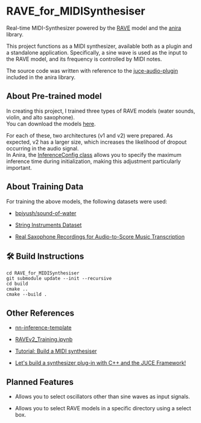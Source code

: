 # RAVE_for_MIDISynthesiser
Real-time MIDI-Synthesizer powered by the [RAVE](https://github.com/acids-ircam/RAVE) model and the [anira](https://github.com/anira-project/anira/tree/main) library. 

This project functions as a MIDI synthesizer, available both as a plugin and a standalone application. Specifically, a sine wave is used as the input to the RAVE model, and its frequency is controlled by MIDI notes.

The source code was written with reference to the [juce-audio-plugin](https://github.com/anira-project/anira/tree/main/examples/juce-audio-plugin) included in the anira library.

## About Pre-trained model
In creating this project, I trained three types of RAVE models (water sounds, violin, and alto saxophone).   
You can download the models [here](https://www.dropbox.com/scl/fo/454ud8t5eulpj42d0ztmg/AB4ozeBlznhIaZ2UwxocFqg?rlkey=15en2vvl7gwtlahsg7lgmdnq5&st=350s3y2t&dl=0).  

For each of these, two architectures (v1 and v2) were prepared. As expected, v2 has a larger size, which increases the likelihood of dropout occurring in the audio signal.  
In Anira, the [InferenceConfig class](https://anira-project.github.io/anira/usage.html#inferenceconfig) allows you to specify the maximum inference time during initialization, making this adjustment particularly important.

## About Training Data
For training the above models, the following datasets were used:
- [bpiyush/sound-of-water](https://huggingface.co/datasets/bpiyush/sound-of-water)

- [String Instruments Dataset](https://www.kaggle.com/datasets/aashnaashahh1504/string-instruments-dataset)

- [Real Saxophone Recordings for Audio-to-Score Music Transcription](https://grfia.dlsi.ua.es/audio-to-score/)

<!--## Demonstration-->


## 🛠️ Build Instructions
```
cd RAVE_for_MIDISynthesiser
git submodule update --init --recursive
cd build
cmake ..
cmake --build .
```

## Other References
- [nn-inference-template](https://github.com/Torsion-Audio/nn-inference-template)

- [RAVEv2_Training.ipynb](https://colab.research.google.com/drive/1ih-gv1iHEZNuGhHPvCHrleLNXvooQMvI?usp=sharing)

- [Tutorial: Build a MIDI synthesiser](https://juce.com/tutorials/tutorial_synth_using_midi_input/)

- [Let's build a synthesizer plug-in with C++ and the JUCE Framework!](https://youtube.com/playlist?list=PLLgJJsrdwhPwJimt5vtHtNmu63OucmPck&si=vfKCEvMZtt56co4B)

## Planned Features
- Allows you to select oscillators other than sine waves as input signals.

- Allows you to select RAVE models in a specific directory using a select box.